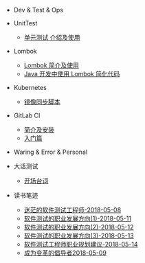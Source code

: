 - Dev & Test & Ops

 - UnitTest

    - [单元测试 介绍及使用](mkdFiles/UnitTesting.md)

  - Lombok

    - [Lombok 简介及使用](lombok/lombok-1.md)
    - [Java 开发中使用 Lombok 简化代码](lombok/lombok-2.md)

  - Kubernetes

    - [镜像同步脚本](kubernetes/sync-scripts.md)

  - GitLab CI

    - [简介及安装](gitlab-ci/gitlab-ci-1.md)
    - [入门篇](gitlab-ci/gitlab-ci-2.md)

- Waring & Error & Personal

 - 大话测试

   - [开场台词](books/大话测试.md)

 - 读书笔迹
 
   - [迷茫的软件测试工程师-2018-05-08](books/迷茫的软件测试工程师.md)
   - [软件测试的职业发展方向(1)-2018-05-11](books/软件测试的职业发展方向1.md)
   - [软件测试的职业发展方向(2)-2018-05-12](books/软件测试的职业发展方向2.md)
   - [软件测试的职业发展方向(3)-2018-05-13](books/软件测试的职业发展方向3.md)
   - [软件测试工程师职业规划建议-2018-05-14](books/软件测试工程师职业规划建议1.md)
   - [成为变革的倡导者2018-05-09](books/变革者.md)

